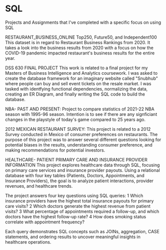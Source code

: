 # SQL
Projects and Assignments that I've completed with a specific focus on using SQL

RESTAURANT_BUSINESS_ONLINE Top250, Future50, and Independent100
This dataset is in regard to Restaurant Business Rankings from 2020. It takes a look into the business 
results from 2020 with a focus on how the COVID-19 pandemic impacted restaurant's business results for the entire year. 

DSS 630 FINAL PROJECT
This work is related to a final project for my Masters of Business Intelligence and Analytics coursework. I was asked to create the database framework for an imaginary website called "Snubhub" where people can buy and sell event tickets on the resale market. I was tasked with identfying functional dependencies, normalizing the data, creating an ER Diagram, and finally writing the SQL code to build the database. 

NBA- PAST AND PRESENT:
Project to compare statistics of 2021-22 NBA season with 1995-96 season. Intention is to see if there are any signficiant changes in the playstyle of today's game compared to 25 years ago.

2012 MEXICAN RESTAURANT SURVEY: 
This project is related to a 2012 Survey conducted in Mexico of consumer preferences on restaurants. The purpose of this project was to answer several different questions looking for potential biases in the results, understanding consumer preference, and making recommendations for potential investors.

HEALTHCARE- PATIENT PRIMARY CARE AND INSURANCE PROVIDER INFORMATION
This project explores healthcare data through SQL, focusing on primary care services and insurance provider payouts. Using a relational database with four key tables (Patients, Doctors, Appointments, and Insurance Providers), the goal is to analyze patient interactions, provider revenues, and healthcare trends.

The project answers four key questions using SQL queries:
1️ Which insurance providers have the highest total insurance payouts for primary care visits?
2️ Which doctors generate the highest revenue from patient visits?
3️ What percentage of appointments required a follow-up, and which doctors have the highest follow-up rate?
4️ How does smoking status correlate with appointment frequency?

Each query demonstrates SQL concepts such as JOINs, aggregation, CASE statements, and ordering results to uncover meaningful insights in healthcare operations.
